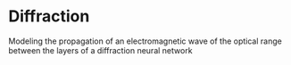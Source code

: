 # Diffraction
Modeling the propagation of an electromagnetic wave of the optical range between the layers of a diffraction neural network
